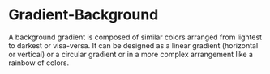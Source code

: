 # Gradient-Background
A background gradient is composed of similar colors arranged from lightest to darkest or visa-versa. It can be designed as a linear gradient (horizontal or vertical) or a circular gradient or in a more complex arrangement like a rainbow of colors.
